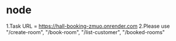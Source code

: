 # node
1.Task URL = https://hall-booking-zmuo.onrender.com
2.Please use "/create-room", "/book-room", "/list-customer", "/booked-rooms"
